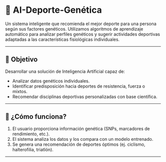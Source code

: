 # 🧬 AI-Deporte-Genética

Un sistema inteligente que recomienda el mejor deporte para una persona según sus factores genéticos. Utilizamos algoritmos de aprendizaje automático para analizar perfiles genéticos y sugerir actividades deportivas adaptadas a las características fisiológicas individuales.

---

## 🚀 Objetivo

Desarrollar una solución de Inteligencia Artificial capaz de:

- Analizar datos genéticos individuales.
- Identificar predisposición hacia deportes de resistencia, fuerza o mixtos.
- Recomendar disciplinas deportivas personalizadas con base científica.

---

## 🧠 ¿Cómo funciona?

1. El usuario proporciona información genética (SNPs, marcadores de rendimiento, etc.).
2. El sistema analiza los datos y los compara con un modelo entrenado.
3. Se genera una recomendación de deportes óptimos (ej. ciclismo, halterofilia, triatlón).

---
